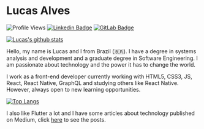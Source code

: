# Lucas Alves

![Profile Views](https://komarev.com/ghpvc/?username=lucalves&style=flat-square)
[![Linkedin Badge](https://img.shields.io/badge/-LinkedIn-blue?style=flat-square&logo=Linkedin&logoColor=white&link=https://www.linkedin.com/in/lucalves/)](https://www.linkedin.com/in/lucalves/)
[![GitLab Badge](https://img.shields.io/badge/-%20Gitlab-black?style=flat-square&logo=Gitlab)](https://gitlab.com/lucalves)

[![Lucas's github stats](https://github-readme-stats.vercel.app/api?username=lucalves&show_icons=true&theme=dark)](https://github.com/lucalves/github-readme-stats)

Hello, my name is Lucas and I from Brazil (:brazil:). I have a degree in systems analysis and development and a graduate degree in Software Engineering. I am passionate about technology and the power it has to change the world. 

I work as a front-end developer currently working with HTML5, CSS3, JS, React, React Native, GraphQL and studying others like React Native. However, always open to new learning opportunities.

[![Top Langs](https://github-readme-stats.vercel.app/api/top-langs/?username=lucalves&layout=compact&theme=dark)](https://github.com/lucalves/github-readme-stats)

I also like Flutter a lot and I have some articles about technology published on Medium, click [here](https://medium.com/@lucalves) to see the posts.
